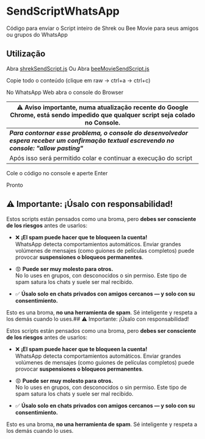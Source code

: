 # SendScriptWhatsApp

Código para enviar o Script inteiro de Shrek ou Bee Movie para seus amigos ou grupos do WhatsApp

## Utilização

Abra [shrekSendScript.js](https://github.com/Matt-Fontes/SendScriptWhatsApp/blob/main/shrekSendScript.js)
Ou
Abra [beeMovieSendScript.js](https://github.com/Matt-Fontes/SendScriptWhatsApp/blob/main/beeMovieSendScript.js)

Copie todo o conteúdo (clique em raw -> ctrl+a -> ctrl+c)

No WhatsApp Web abra o console do Browser

|  ⚠️ Aviso importante, numa atualização recente do Google Chrome, está sendo impedido que qualquer script seja colado no Console.|
|--|
|  ***Para contornar esse problema, o console do desenvolvedor espera receber um confirmação textual escrevendo no console: "allow pasting"***| 
|Após isso será permitido colar e continuar a execução do script|


Cole o código no console e aperte Enter

Pronto
## ⚠️ Importante: ¡Úsalo con responsabilidad!

Estos scripts están pensados como una broma, pero **debes ser consciente de los riesgos** antes de usarlos:

- ❌ **¡El spam puede hacer que te bloqueen la cuenta!**  
  WhatsApp detecta comportamientos automáticos. Enviar grandes volúmenes de mensajes (como guiones de películas completos) puede provocar **suspensiones o bloqueos permanentes**.

- 😡 **Puede ser muy molesto para otros.**  
  No lo uses en grupos, con desconocidos o sin permiso. Este tipo de spam satura los chats y suele ser mal recibido.

- ✅ **Úsalo solo en chats privados con amigos cercanos — y solo con su consentimiento.**

Esto es una broma, **no una herramienta de spam**. Sé inteligente y respeta a los demás cuando lo uses.## ⚠️ Importante: ¡Úsalo con responsabilidad!

Estos scripts están pensados como una broma, pero **debes ser consciente de los riesgos** antes de usarlos:

- ❌ **¡El spam puede hacer que te bloqueen la cuenta!**  
  WhatsApp detecta comportamientos automáticos. Enviar grandes volúmenes de mensajes (como guiones de películas completos) puede provocar **suspensiones o bloqueos permanentes**.

- 😡 **Puede ser muy molesto para otros.**  
  No lo uses en grupos, con desconocidos o sin permiso. Este tipo de spam satura los chats y suele ser mal recibido.

- ✅ **Úsalo solo en chats privados con amigos cercanos — y solo con su consentimiento.**

Esto es una broma, **no una herramienta de spam**. Sé inteligente y respeta a los demás cuando lo uses.